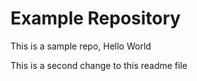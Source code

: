 # Example Repository
This is a sample repo, Hello World

This is a second change to this readme file